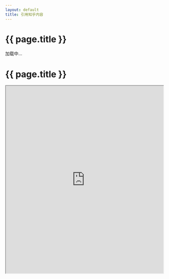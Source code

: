 ```yaml
---
layout: default
title: 引用知乎内容
---
```


<div class="container">
  <h1 class="mt-4">{{ page.title }}</h1>
  <div id="content">加载中...</div>
</div>


<div class="container">
  <h1 class="mt-4">{{ page.title }}</h1>
  <iframe src="https://zhuanlan.zhihu.com/p/687753209" width="100%" height="600px"></iframe>
</div>
